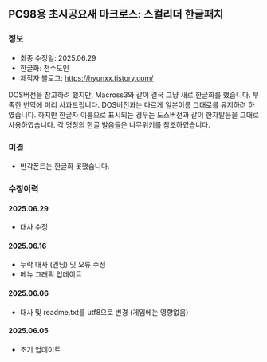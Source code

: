 ## PC98용 초시공요새 마크로스: 스컬리더 한글패치
### 정보
* 최종 수정일: 2025.06.29
* 한글화: 천수도인
* 제작자 블로그: https://hyunxx.tistory.com/

DOS버전을 참고하려 했지만, Macross3와 같이 결국 그냥 새로 한글화를 했습니다. 부족한 번역에 미리 사과드립니다.
DOS버전과는 다르게 일본이름 그대로를 유지하려 하였습니다.
하지만 한글자 이름으로 표시되는 경우는 도스버전과 같이 한자발음을 그대로 사용하였습니다. 
각 명칭의 한글 발음들은 나무위키를 참조하였습니다.

### 미결
* 반각폰트는 한글화 못했습니다.

### 수정이력
#### 2025.06.29
* 대사 수정
#### 2025.06.16
* 누락 대사 (엔딩) 및 오류 수정
* 메뉴 그래픽 업데이트
#### 2025.06.06
* 대사 및 readme.txt를 utf8으로 변경 (게임에는 영향없음)
#### 2025.06.05
* 초기 업데이트